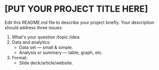 # [PUT YOUR PROJECT TITLE HERE]

Edit this README.md file to describe your project briefly. Your description should address three issues:

1. What's your question /topic /idea.
2. Data and analytics:
   -  Data set — small & simple.
   -  Analysis or summary — table, graph, etc.
3. Format:
   -  Slide deck/article/website.
